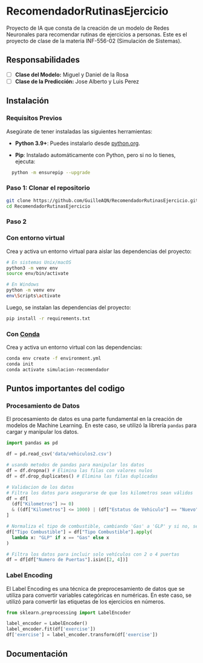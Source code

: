 # RecomendadorRutinasEjercicio

Proyecto de IA que consta de la creación de un modelo de Redes Neuronales para recomendar rutinas de ejercicios a personas. Este es el proyecto de clase de la materia INF-556-02 (Simulación de Sistemas).

## Responsabilidades

- [ ] **Clase del Modelo:** Miguel y Daniel de la Rosa
- [ ] **Clase de la Predicción:** Jose Alberto y Luis Perez

## Instalación

### Requisitos Previos

Asegúrate de tener instaladas las siguientes herramientas:

- **Python 3.9+**: Puedes instalarlo desde [python.org](https://www.python.org/downloads/release/python-390/).

- **Pip**: Instalado automáticamente con Python, pero si no lo tienes, ejecuta:

```bash
  python -m ensurepip --upgrade
```

### Paso 1: Clonar el repositorio

```bash
git clone https://github.com/GuilleAQN/RecomendadorRutinasEjercicio.git
cd RecomendadorRutinasEjercicio
```

### Paso 2

### Con entorno virtual

Crea y activa un entorno virtual para aislar las dependencias del proyecto:

```bash
# En sistemas Unix/macOS
python3 -m venv env
source env/bin/activate

# En Windows
python -m venv env
env\Scripts\activate
```

Luego, se instalan las dependencias del proyecto:

```bash
pip install -r requirements.txt
```

### Con [Conda](https://docs.anaconda.com/miniconda/)

Crea y activa un entorno virtual con las dependencias:

```bash
conda env create -f environment.yml
conda init
conda activate simulacion-recomendador
```

## Puntos importantes del codigo

### Procesamiento de Datos

El procesamiento de datos es una parte fundamental en la creación de modelos de Machine Learning. En este caso, se utilizó la librería `pandas` para cargar y manipular los datos.

```python
import pandas as pd

df = pd.read_csv('data/vehiculos2.csv')

# usando metodos de pandas para manipular los datos
df = df.dropna() # Elimina las filas con valores nulos
df = df.drop_duplicates() # Elimina las filas duplicadas

# Validacion de los datos
# Filtra los datos para asegurarse de que los kilometros sean válidos
df = df[
  (df["Kilometros"] >= 0)
  & ((df["Kilometros"] <= 1000) | (df["Estatus de Vehiculo"] == "Nuevo"))
]

# Normaliza el tipo de combustible, cambiando 'Gas' a 'GLP' y si no, se mantiene igual
df["Tipo Combustible"] = df["Tipo Combustible"].apply(
  lambda x: "GLP" if x == "Gas" else x
)

# Filtra los datos para incluir solo vehículos con 2 o 4 puertas
df = df[df["Numero de Puertas"].isin([2, 4])]
```

### Label Encoding

El Label Encoding es una técnica de preprocesamiento de datos que se utiliza para convertir variables categóricas en numéricas. En este caso, se utilizó para convertir las etiquetas de los ejercicios en números.

```python
from sklearn.preprocessing import LabelEncoder

label_encoder = LabelEncoder()
label_encoder.fit(df['exercise'])
df['exercise'] = label_encoder.transform(df['exercise'])
```

## Documentación
